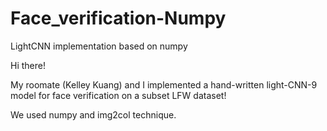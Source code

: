 # Face_verification-Numpy
LightCNN implementation based on numpy

Hi there! 

My roomate (Kelley Kuang) and I implemented a hand-written light-CNN-9 model for face verification on a subset LFW dataset!

We used numpy and img2col technique. 


